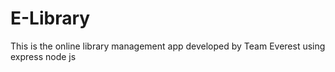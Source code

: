 # E-Library
 This is the online library management app developed by Team Everest using express node js 
